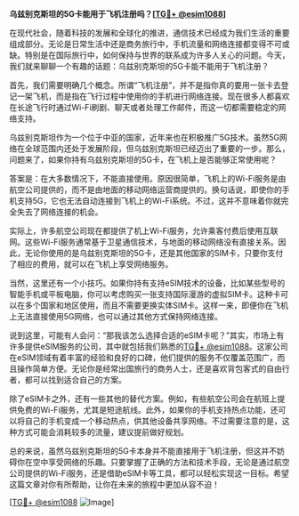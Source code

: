 **乌兹别克斯坦的5G卡能用于飞机注册吗？[[TG💪+ @esim1088](https://t.me/s/esim1088)]**

在现代社会，随着科技的发展和全球化的推进，通信技术已经成为我们生活的重要组成部分。无论是日常生活中还是商务旅行中，手机流量和网络连接都变得不可或缺。特别是在国际旅行中，如何保持与世界的联系成为许多人关心的问题。今天，我们就来聊聊一个有趣的话题：乌兹别克斯坦的5G卡能不能用于飞机注册？

首先，我们需要明确几个概念。所谓“飞机注册”，并不是指你真的要用一张卡去登记一架飞机，而是指在飞行过程中使用你的手机进行网络连接。现在很多人都喜欢在长途飞行时通过Wi-Fi刷剧、聊天或者处理工作邮件，而这一切都需要稳定的网络支持。

乌兹别克斯坦作为一个位于中亚的国家，近年来也在积极推广5G技术。虽然5G网络在全球范围内还处于发展阶段，但乌兹别克斯坦已经迈出了重要的一步。那么，问题来了，如果你持有乌兹别克斯坦的5G卡，在飞机上是否能够正常使用呢？

答案是：在大多数情况下，不能直接使用。原因很简单，飞机上的Wi-Fi服务是由航空公司提供的，而不是由地面的移动网络运营商提供的。换句话说，即使你的手机支持5G，它也无法自动连接到飞机上的Wi-Fi系统。不过，这并不意味着你就完全失去了网络连接的机会。

实际上，许多航空公司现在都提供了机上Wi-Fi服务，允许乘客付费后使用互联网。这些Wi-Fi服务通常基于卫星通信技术，与地面的移动网络没有直接关系。因此，无论你使用的是乌兹别克斯坦的5G卡，还是其他国家的SIM卡，只要你支付了相应的费用，就可以在飞机上享受网络服务。

当然，这里还有一个小技巧。如果你持有支持eSIM技术的设备，比如某些型号的智能手机或平板电脑，你可以考虑购买一张支持国际漫游的虚拟SIM卡。这种卡可以在多个国家和地区使用，而且不需要更换实体SIM卡。这样一来，即便你在飞机上无法直接使用5G网络，也可以通过其他方式保持网络连接。

说到这里，可能有人会问：“那我该怎么选择合适的eSIM卡呢？”其实，市场上有许多提供eSIM服务的公司，其中就包括我们熟悉的[TG💪+ @esim1088](https://t.me/s/esim1088)。这家公司在eSIM领域有着丰富的经验和良好的口碑，他们提供的服务不仅覆盖范围广，而且操作简单方便。无论你是经常出国旅行的商务人士，还是喜欢背包客式的自由行者，都可以找到适合自己的方案。

除了eSIM卡之外，还有一些其他的替代方案。例如，有些航空公司会在航班上提供免费的Wi-Fi服务，尤其是短途航线。此外，如果你的手机支持热点功能，还可以将自己的手机变成一个移动热点，供其他设备共享网络。不过需要注意的是，这种方式可能会消耗较多的流量，建议提前做好规划。

总的来说，虽然乌兹别克斯坦的5G卡本身并不能直接用于飞机注册，但这并不妨碍你在空中享受网络的乐趣。只要掌握了正确的方法和技术手段，无论是通过航空公司提供的Wi-Fi服务，还是借助eSIM卡等工具，都可以轻松实现这一目标。希望这篇文章对你有所帮助，让你在未来的旅程中更加从容不迫！

[[TG💪+ @esim1088](https://t.me/s/esim1088) ![Image](https://i.postimg.cc/4NQfJmqS/Snipaste-2025-05-13-00-14-12.png)]